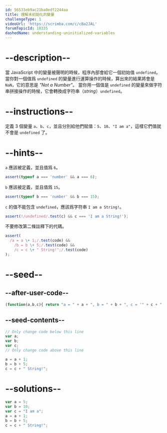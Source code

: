 ```yaml
---
id: 56533eb9ac21ba0edf2244aa
title: 理解未初始化的變量
challengeType: 1
videoUrl: 'https://scrimba.com/c/cBa2JAL'
forumTopicId: 18335
dashedName: understanding-uninitialized-variables
---
```


# --description--

當 JavaScript 中的變量被聲明的時候，程序內部會給它一個初始值 `undefined`。 當你對一個值爲 `undefined` 的變量進行運算操作的時候，算出來的結果將會是 `NaN`，它的意思是 <dfn>"Not a Number"</dfn>。 當你用一個值是 `undefined` 的變量來做字符串拼接操作的時候，它會轉換成字符串（<dfn>string</dfn>）`undefined`。

# --instructions--

定義 3 個變量 `a`、`b`、`c`，並且分別給他們賦值：`5`、`10`、`"I am a"`，這樣它們值就不會是 `undefined` 了。

# --hints--

`a` 應該被定義，並且值爲 `6`。

```js
assert(typeof a === 'number' && a === 6);
```

`b` 應該被定義，並且值爲 `15`。

```js
assert(typeof b === 'number' && b === 15);
```

`c` 的值不能包含 `undefined`，應該爲字符串 `I am a String!`。

```js
assert(!/undefined/.test(c) && c === 'I am a String!');
```

不要修改第二條註釋下的代碼。

```js
assert(
  /a = a \+ 1;/.test(code) &&
    /b = b \+ 5;/.test(code) &&
    /c = c \+ " String!";/.test(code)
);
```

# --seed--

## --after-user-code--

```js
(function(a,b,c){ return "a = " + a + ", b = " + b + ", c = '" + c + "'"; })(a,b,c);
```

## --seed-contents--

```js
// Only change code below this line
var a;
var b;
var c;
// Only change code above this line

a = a + 1;
b = b + 5;
c = c + " String!";
```

# --solutions--

```js
var a = 5;
var b = 10;
var c = "I am a";
a = a + 1;
b = b + 5;
c = c + " String!";
```
